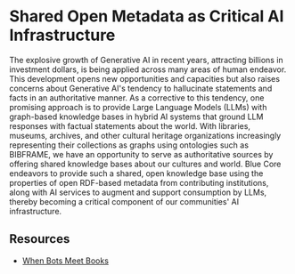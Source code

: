 # Shared Open Metadata as Critical AI Infrastructure

The explosive growth of Generative AI in recent years, attracting billions in 
investment dollars, is being applied across many areas of human endeavor. 
This development opens new opportunities and capacities but also raises concerns 
about Generative AI's tendency to hallucinate statements and facts in an 
authoritative manner. As a corrective to this tendency, one promising approach 
is to provide Large Language Models (LLMs) with graph-based knowledge bases 
in hybrid AI systems that ground LLM responses with factual statements about 
the world. With libraries, museums, archives, and other cultural heritage 
organizations increasingly representing their collections as graphs using 
ontologies such as BIBFRAME, we have an opportunity to serve as authoritative 
sources by offering shared knowledge bases about our cultures and world. Blue 
Core endeavors to provide such a shared, open knowledge base using the 
properties of open RDF-based metadata from contributing institutions, along 
with AI services to augment and support consumption by LLMs, thereby becoming 
a critical component of our communities' AI infrastructure.

## Resources
- [When Bots Meet Books](https://rosalynmetz.substack.com/p/when-bots-meet-books)
